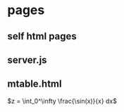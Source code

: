 # pages
self html pages
---
 
## server.js

## mtable.html
 $z = \int_0^\infty \frac{\sin(x)}{x} dx$


